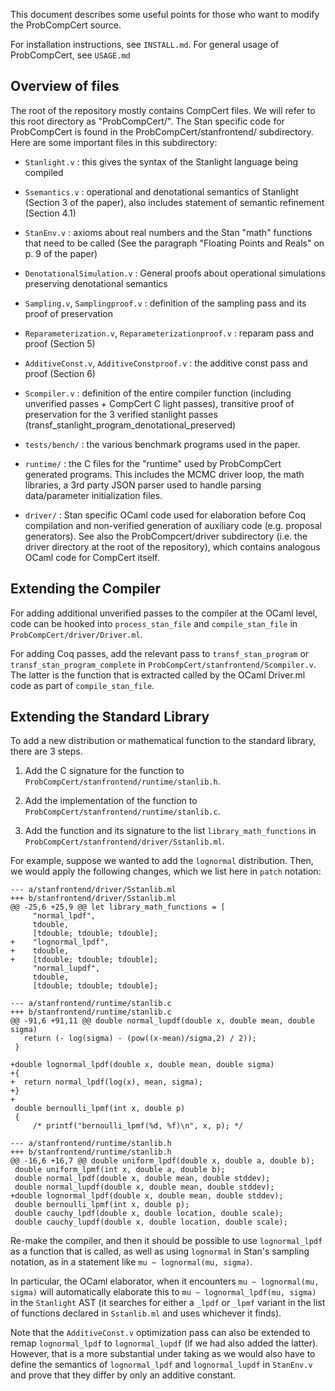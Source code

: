 This document describes some useful points for those who want to
modify the ProbCompCert source.

For installation instructions, see `INSTALL.md`. For general
usage of ProbCompCert, see `USAGE.md`

## Overview of files

The root of the repository mostly contains CompCert files. We will
refer to this root directory as "ProbCompCert/". The Stan specific
code for ProbCompCert is found in the ProbCompCert/stanfrontend/
subdirectory. Here are some important files in this subdirectory:

- `Stanlight.v` : this gives the syntax of the Stanlight language
  being compiled

- `Ssemantics.v` : operational and denotational semantics of Stanlight
  (Section 3 of the paper), also includes statement of semantic
  refinement (Section 4.1)

- `StanEnv.v` : axioms about real numbers and the Stan "math"
  functions that need to be called (See the paragraph "Floating Points
  and Reals" on p. 9 of the paper)

- `DenotationalSimulation.v` : General proofs about operational
  simulations preserving denotational semantics

- `Sampling.v`, `Samplingproof.v` : definition of the sampling pass
  and its proof of preservation

- `Reparameterization.v`, `Reparameterizationproof.v` : reparam pass
  and proof (Section 5)

- `AdditiveConst.v`, `AdditiveConstproof.v` : the additive const pass
  and proof (Section 6)

- `Scompiler.v` : definition of the entire compiler function
  (including unverified passes + CompCert C light passes), transitive
  proof of preservation for the 3 verified stanlight passes
  (transf_stanlight_program_denotational_preserved)

- `tests/bench/` : the various benchmark programs used in the paper. 

- `runtime/` : the C files for the "runtime" used by ProbCompCert
  generated programs. This includes the MCMC driver loop, the math
  libraries, a 3rd party JSON parser used to handle parsing
  data/parameter initialization files.

- `driver/` : Stan specific OCaml code used for elaboration before Coq
  compilation and non-verified generation of auxiliary code
  (e.g. proposal generators). See also the ProbCompcert/driver
  subdirectory (i.e. the driver directory at the root of the
  repository), which contains analogous OCaml code for CompCert
  itself.

## Extending the Compiler

For adding additional unverified passes to the compiler at the OCaml
level, code can be hooked into `process_stan_file` and
`compile_stan_file` in `ProbCompCert/driver/Driver.ml`.

For adding Coq passes, add the relevant pass to `transf_stan_program`
or `transf_stan_program_complete` in
`ProbCompCert/stanfrontend/Scompiler.v`. The latter is the function
that is extracted called by the OCaml Driver.ml code as part of
`compile_stan_file`.

## Extending the Standard Library

To add a new distribution or mathematical function to the standard
library, there are 3 steps.

1) Add the C signature for the function to
`ProbCompCert/stanfrontend/runtime/stanlib.h`.

2) Add the implementation of the function to
`ProbCompCert/stanfrontend/runtime/stanlib.c`.

3) Add the function and its signature to the list
`library_math_functions` in
`ProbCompCert/stanfrontend/driver/Sstanlib.ml`.

For example, suppose we wanted to add the `lognormal`
distribution. Then, we would apply the following changes, which we
list here in `patch` notation:

```
--- a/stanfrontend/driver/Sstanlib.ml
+++ b/stanfrontend/driver/Sstanlib.ml
@@ -25,6 +25,9 @@ let library_math_functions = [
     "normal_lpdf",
     tdouble,
     [tdouble; tdouble; tdouble];
+    "lognormal_lpdf",
+    tdouble,
+    [tdouble; tdouble; tdouble];
     "normal_lupdf",
     tdouble,
     [tdouble; tdouble; tdouble];

--- a/stanfrontend/runtime/stanlib.c
+++ b/stanfrontend/runtime/stanlib.c
@@ -91,6 +91,11 @@ double normal_lupdf(double x, double mean, double sigma)
   return (- log(sigma) - (pow((x-mean)/sigma,2) / 2));
 }
 
+double lognormal_lpdf(double x, double mean, double sigma)
+{
+  return normal_lpdf(log(x), mean, sigma);
+}
+
 double bernoulli_lpmf(int x, double p)
 {
     /* printf("bernoulli_lpmf(%d, %f)\n", x, p); */

--- a/stanfrontend/runtime/stanlib.h
+++ b/stanfrontend/runtime/stanlib.h
@@ -16,6 +16,7 @@ double uniform_lpdf(double x, double a, double b);
 double uniform_lpmf(int x, double a, double b);
 double normal_lpdf(double x, double mean, double stddev);
 double normal_lupdf(double x, double mean, double stddev);
+double lognormal_lpdf(double x, double mean, double stddev);
 double bernoulli_lpmf(int x, double p);
 double cauchy_lpdf(double x, double location, double scale);
 double cauchy_lupdf(double x, double location, double scale);
```

Re-make the compiler, and then it should be possible to use
`lognormal_lpdf` as a function that is called, as well as using
`lognormal` in Stan's sampling notation, as in a statement like `mu ~
lognormal(mu, sigma)`.

In particular, the OCaml elaborator, when it encounters `mu ~
lognormal(mu, sigma)` will automatically elaborate this to `mu ~
lognormal_lpdf(mu, sigma)` in the `Stanlight` AST (it searches for
either a `_lpdf` or `_lpmf` variant in the list of functions declared
in `Sstanlib.ml` and uses whichever it finds).

Note that the `AdditiveConst.v` optimization pass can also be extended
to remap `lognormal_lpdf` to `lognormal_lupdf` (if we had also added
the latter). However, that is a more substantial under taking as we
would also have to define the semantics of `lognormal_lpdf` and
`lognormal_lupdf` in `StanEnv.v` and prove that they differ by only an
additive constant.